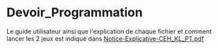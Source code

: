 # Devoir_Programmation

Le guide utilisateur ainsi que l'explication de chaque fichier et comment lancer les 2 jeux est indiqué dans [Notice-Explicative-CEH_KL_PT.pdf](https://github.com/PaulineTurk/Devoir_Programmation/blob/master/Notice-Explicative-CEH_KL_PT.pdf)

